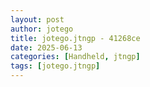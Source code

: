 ```yaml
---
layout: post
author: jotego
title: jotego.jtngp - 41268ce
date: 2025-06-13
categories: [Handheld, jtngp]
tags: [jotego.jtngp]
---
```


